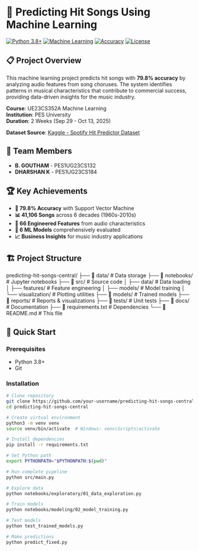 # 🎵 Predicting Hit Songs Using Machine Learning

[![Python 3.8+](https://img.shields.io/badge/python-3.8+-blue.svg)](https://www.python.org/downloads/)
[![Machine Learning](https://img.shields.io/badge/ML-Scikit--learn-orange.svg)](https://scikit-learn.org/)
[![Accuracy](https://img.shields.io/badge/accuracy-79.8%25-brightgreen.svg)](#-model-performance)
[![License](https://img.shields.io/badge/license-MIT-green.svg)](LICENSE)

## 📋 Project Overview

This machine learning project predicts hit songs with **79.8% accuracy** by analyzing audio features from song choruses. The system identifies patterns in musical characteristics that contribute to commercial success, providing data-driven insights for the music industry.

**Course**: UE23CS352A Machine Learning  
**Institution**: PES University  
**Duration**: 2 Weeks (Sep 29 - Oct 13, 2025)

**Dataset Source**: [Kaggle - Spotify Hit Predictor Dataset](https://www.kaggle.com/datasets/theoverman/the-spotify-hit-predictor-dataset)

## 👥 Team Members

- **B. GOUTHAM** - PES1UG23CS132
- **DHARSHAN K** - PES1UG23CS184

## 🏆 Key Achievements

- **🎯 79.8% Accuracy** with Support Vector Machine
- **📊 41,106 Songs** across 6 decades (1960s-2010s)
- **🔧 66 Engineered Features** from audio characteristics
- **🤖 6 ML Models** comprehensively evaluated
- **📈 Business Insights** for music industry applications

## 🏗️ Project Structure

predicting-hit-songs-central/
├── 📁 data/ # Data storage
├── 📁 notebooks/ # Jupyter notebooks
├── 📁 src/ # Source code
│ ├── data/ # Data loading
│ ├── features/ # Feature engineering
│ ├── models/ # Model training
│ └── visualization/ # Plotting utilities
├── 📁 models/ # Trained models
├── 📁 reports/ # Reports & visualizations
├── 📁 tests/ # Unit tests
├── 📁 docs/ # Documentation
├── 📄 requirements.txt # Dependencies
└── 📄 README.md # This file


## 🚀 Quick Start

### Prerequisites
- Python 3.8+
- Git

### Installation
```bash
# Clone repository
git clone https://github.com/your-username/predicting-hit-songs-central
cd predicting-hit-songs-central

# Create virtual environment
python3 -m venv venv
source venv/bin/activate  # Windows: venv\Scripts\activate

# Install dependencies
pip install -r requirements.txt

# Set Python path
export PYTHONPATH="$PYTHONPATH:$(pwd)"

# Run complete pipeline
python src/main.py

# Explore data
python notebooks/exploratory/01_data_exploration.py

# Train models
python notebooks/modeling/02_model_training.py

# Test models
python test_trained_models.py

# Make predictions
python predict_fixed.py